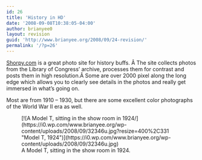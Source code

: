 ```yaml
---
id: 26
title: 'History in HD'
date: '2008-09-08T10:38:05-04:00'
author: brianyee0
layout: revision
guid: 'http://www.brianyee.org/2008/09/24-revision/'
permalink: '/?p=26'
---
```


[Shorpy.com](http://shorpy.com/) is a great photo site for history buffs. Â The site collects photos from the Library of Congress’ archive, processes them for contrast and posts them in high resolution.Â Some are over 2000 pixel along the long edge which allows you to clearly see details in the photos and really get immersed in what’s going on.

Most are from 1910 – 1930, but there are some excellent color photographs of the World War II era as well.

<figure aria-describedby="caption-attachment-25" class="wp-caption aligncenter" id="attachment_25" style="width: 400px">[![A Model T, sitting in the show room in 1924/](https://i0.wp.com/www.brianyee.org/wp-content/uploads/2008/09/32346u.jpg?resize=400%2C331 "Model T, 1924")](https://i0.wp.com/www.brianyee.org/wp-content/uploads/2008/09/32346u.jpg)<figcaption class="wp-caption-text" id="caption-attachment-25">A Model T, sitting in the show room in 1924.</figcaption></figure>